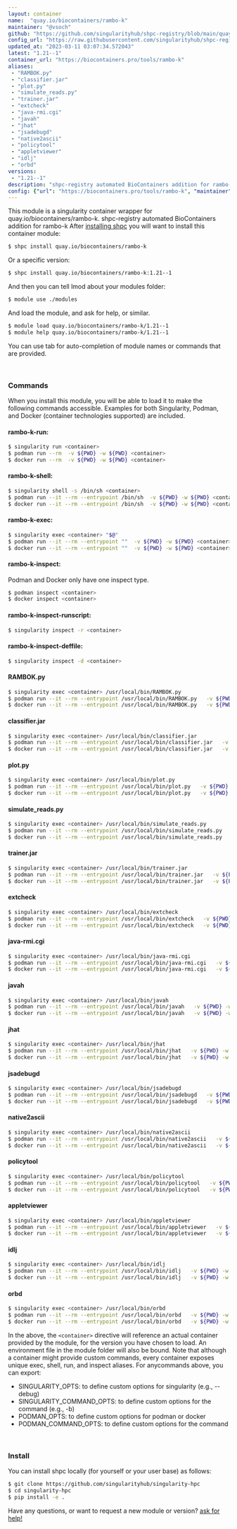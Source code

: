 ```yaml
---
layout: container
name:  "quay.io/biocontainers/rambo-k"
maintainer: "@vsoch"
github: "https://github.com/singularityhub/shpc-registry/blob/main/quay.io/biocontainers/rambo-k/container.yaml"
config_url: "https://raw.githubusercontent.com/singularityhub/shpc-registry/main/quay.io/biocontainers/rambo-k/container.yaml"
updated_at: "2023-03-11 03:07:34.572043"
latest: "1.21--1"
container_url: "https://biocontainers.pro/tools/rambo-k"
aliases:
 - "RAMBOK.py"
 - "classifier.jar"
 - "plot.py"
 - "simulate_reads.py"
 - "trainer.jar"
 - "extcheck"
 - "java-rmi.cgi"
 - "javah"
 - "jhat"
 - "jsadebugd"
 - "native2ascii"
 - "policytool"
 - "appletviewer"
 - "idlj"
 - "orbd"
versions:
 - "1.21--1"
description: "shpc-registry automated BioContainers addition for rambo-k"
config: {"url": "https://biocontainers.pro/tools/rambo-k", "maintainer": "@vsoch", "description": "shpc-registry automated BioContainers addition for rambo-k", "latest": {"1.21--1": "sha256:1ae0c6f3c394c43d6cdc92a67fcb681d0d860d8862431379516746db7d1135ae"}, "tags": {"1.21--1": "sha256:1ae0c6f3c394c43d6cdc92a67fcb681d0d860d8862431379516746db7d1135ae"}, "docker": "quay.io/biocontainers/rambo-k", "aliases": {"RAMBOK.py": "/usr/local/bin/RAMBOK.py", "classifier.jar": "/usr/local/bin/classifier.jar", "plot.py": "/usr/local/bin/plot.py", "simulate_reads.py": "/usr/local/bin/simulate_reads.py", "trainer.jar": "/usr/local/bin/trainer.jar", "extcheck": "/usr/local/bin/extcheck", "java-rmi.cgi": "/usr/local/bin/java-rmi.cgi", "javah": "/usr/local/bin/javah", "jhat": "/usr/local/bin/jhat", "jsadebugd": "/usr/local/bin/jsadebugd", "native2ascii": "/usr/local/bin/native2ascii", "policytool": "/usr/local/bin/policytool", "appletviewer": "/usr/local/bin/appletviewer", "idlj": "/usr/local/bin/idlj", "orbd": "/usr/local/bin/orbd"}}
---
```


This module is a singularity container wrapper for quay.io/biocontainers/rambo-k.
shpc-registry automated BioContainers addition for rambo-k
After [installing shpc](#install) you will want to install this container module:


```bash
$ shpc install quay.io/biocontainers/rambo-k
```

Or a specific version:

```bash
$ shpc install quay.io/biocontainers/rambo-k:1.21--1
```

And then you can tell lmod about your modules folder:

```bash
$ module use ./modules
```

And load the module, and ask for help, or similar.

```bash
$ module load quay.io/biocontainers/rambo-k/1.21--1
$ module help quay.io/biocontainers/rambo-k/1.21--1
```

You can use tab for auto-completion of module names or commands that are provided.

<br>

### Commands

When you install this module, you will be able to load it to make the following commands accessible.
Examples for both Singularity, Podman, and Docker (container technologies supported) are included.

#### rambo-k-run:

```bash
$ singularity run <container>
$ podman run --rm  -v ${PWD} -w ${PWD} <container>
$ docker run --rm  -v ${PWD} -w ${PWD} <container>
```

#### rambo-k-shell:

```bash
$ singularity shell -s /bin/sh <container>
$ podman run --it --rm --entrypoint /bin/sh  -v ${PWD} -w ${PWD} <container>
$ docker run --it --rm --entrypoint /bin/sh  -v ${PWD} -w ${PWD} <container>
```

#### rambo-k-exec:

```bash
$ singularity exec <container> "$@"
$ podman run --it --rm --entrypoint ""  -v ${PWD} -w ${PWD} <container> "$@"
$ docker run --it --rm --entrypoint ""  -v ${PWD} -w ${PWD} <container> "$@"
```

#### rambo-k-inspect:

Podman and Docker only have one inspect type.

```bash
$ podman inspect <container>
$ docker inspect <container>
```

#### rambo-k-inspect-runscript:

```bash
$ singularity inspect -r <container>
```

#### rambo-k-inspect-deffile:

```bash
$ singularity inspect -d <container>
```


#### RAMBOK.py

```bash
$ singularity exec <container> /usr/local/bin/RAMBOK.py
$ podman run --it --rm --entrypoint /usr/local/bin/RAMBOK.py   -v ${PWD} -w ${PWD} <container> -c " $@"
$ docker run --it --rm --entrypoint /usr/local/bin/RAMBOK.py   -v ${PWD} -w ${PWD} <container> -c " $@"
```


#### classifier.jar

```bash
$ singularity exec <container> /usr/local/bin/classifier.jar
$ podman run --it --rm --entrypoint /usr/local/bin/classifier.jar   -v ${PWD} -w ${PWD} <container> -c " $@"
$ docker run --it --rm --entrypoint /usr/local/bin/classifier.jar   -v ${PWD} -w ${PWD} <container> -c " $@"
```


#### plot.py

```bash
$ singularity exec <container> /usr/local/bin/plot.py
$ podman run --it --rm --entrypoint /usr/local/bin/plot.py   -v ${PWD} -w ${PWD} <container> -c " $@"
$ docker run --it --rm --entrypoint /usr/local/bin/plot.py   -v ${PWD} -w ${PWD} <container> -c " $@"
```


#### simulate_reads.py

```bash
$ singularity exec <container> /usr/local/bin/simulate_reads.py
$ podman run --it --rm --entrypoint /usr/local/bin/simulate_reads.py   -v ${PWD} -w ${PWD} <container> -c " $@"
$ docker run --it --rm --entrypoint /usr/local/bin/simulate_reads.py   -v ${PWD} -w ${PWD} <container> -c " $@"
```


#### trainer.jar

```bash
$ singularity exec <container> /usr/local/bin/trainer.jar
$ podman run --it --rm --entrypoint /usr/local/bin/trainer.jar   -v ${PWD} -w ${PWD} <container> -c " $@"
$ docker run --it --rm --entrypoint /usr/local/bin/trainer.jar   -v ${PWD} -w ${PWD} <container> -c " $@"
```


#### extcheck

```bash
$ singularity exec <container> /usr/local/bin/extcheck
$ podman run --it --rm --entrypoint /usr/local/bin/extcheck   -v ${PWD} -w ${PWD} <container> -c " $@"
$ docker run --it --rm --entrypoint /usr/local/bin/extcheck   -v ${PWD} -w ${PWD} <container> -c " $@"
```


#### java-rmi.cgi

```bash
$ singularity exec <container> /usr/local/bin/java-rmi.cgi
$ podman run --it --rm --entrypoint /usr/local/bin/java-rmi.cgi   -v ${PWD} -w ${PWD} <container> -c " $@"
$ docker run --it --rm --entrypoint /usr/local/bin/java-rmi.cgi   -v ${PWD} -w ${PWD} <container> -c " $@"
```


#### javah

```bash
$ singularity exec <container> /usr/local/bin/javah
$ podman run --it --rm --entrypoint /usr/local/bin/javah   -v ${PWD} -w ${PWD} <container> -c " $@"
$ docker run --it --rm --entrypoint /usr/local/bin/javah   -v ${PWD} -w ${PWD} <container> -c " $@"
```


#### jhat

```bash
$ singularity exec <container> /usr/local/bin/jhat
$ podman run --it --rm --entrypoint /usr/local/bin/jhat   -v ${PWD} -w ${PWD} <container> -c " $@"
$ docker run --it --rm --entrypoint /usr/local/bin/jhat   -v ${PWD} -w ${PWD} <container> -c " $@"
```


#### jsadebugd

```bash
$ singularity exec <container> /usr/local/bin/jsadebugd
$ podman run --it --rm --entrypoint /usr/local/bin/jsadebugd   -v ${PWD} -w ${PWD} <container> -c " $@"
$ docker run --it --rm --entrypoint /usr/local/bin/jsadebugd   -v ${PWD} -w ${PWD} <container> -c " $@"
```


#### native2ascii

```bash
$ singularity exec <container> /usr/local/bin/native2ascii
$ podman run --it --rm --entrypoint /usr/local/bin/native2ascii   -v ${PWD} -w ${PWD} <container> -c " $@"
$ docker run --it --rm --entrypoint /usr/local/bin/native2ascii   -v ${PWD} -w ${PWD} <container> -c " $@"
```


#### policytool

```bash
$ singularity exec <container> /usr/local/bin/policytool
$ podman run --it --rm --entrypoint /usr/local/bin/policytool   -v ${PWD} -w ${PWD} <container> -c " $@"
$ docker run --it --rm --entrypoint /usr/local/bin/policytool   -v ${PWD} -w ${PWD} <container> -c " $@"
```


#### appletviewer

```bash
$ singularity exec <container> /usr/local/bin/appletviewer
$ podman run --it --rm --entrypoint /usr/local/bin/appletviewer   -v ${PWD} -w ${PWD} <container> -c " $@"
$ docker run --it --rm --entrypoint /usr/local/bin/appletviewer   -v ${PWD} -w ${PWD} <container> -c " $@"
```


#### idlj

```bash
$ singularity exec <container> /usr/local/bin/idlj
$ podman run --it --rm --entrypoint /usr/local/bin/idlj   -v ${PWD} -w ${PWD} <container> -c " $@"
$ docker run --it --rm --entrypoint /usr/local/bin/idlj   -v ${PWD} -w ${PWD} <container> -c " $@"
```


#### orbd

```bash
$ singularity exec <container> /usr/local/bin/orbd
$ podman run --it --rm --entrypoint /usr/local/bin/orbd   -v ${PWD} -w ${PWD} <container> -c " $@"
$ docker run --it --rm --entrypoint /usr/local/bin/orbd   -v ${PWD} -w ${PWD} <container> -c " $@"
```



In the above, the `<container>` directive will reference an actual container provided
by the module, for the version you have chosen to load. An environment file in the
module folder will also be bound. Note that although a container
might provide custom commands, every container exposes unique exec, shell, run, and
inspect aliases. For anycommands above, you can export:

 - SINGULARITY_OPTS: to define custom options for singularity (e.g., --debug)
 - SINGULARITY_COMMAND_OPTS: to define custom options for the command (e.g., -b)
 - PODMAN_OPTS: to define custom options for podman or docker
 - PODMAN_COMMAND_OPTS: to define custom options for the command

<br>

### Install

You can install shpc locally (for yourself or your user base) as follows:

```bash
$ git clone https://github.com/singularityhub/singularity-hpc
$ cd singularity-hpc
$ pip install -e .
```

Have any questions, or want to request a new module or version? [ask for help!](https://github.com/singularityhub/singularity-hpc/issues)